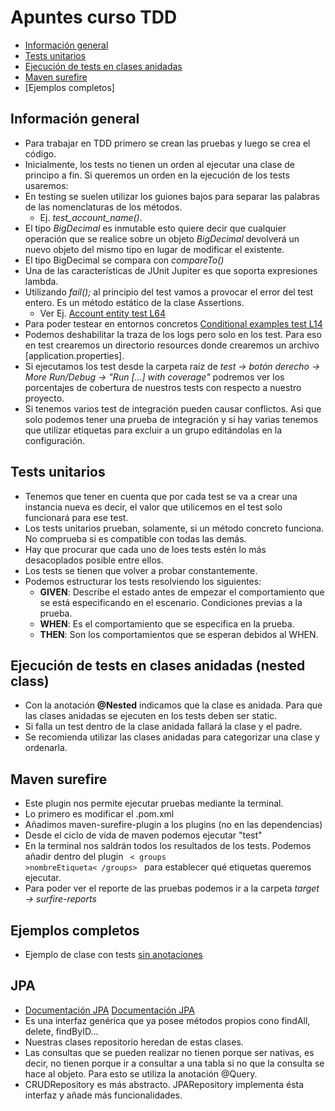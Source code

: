 # Apuntes curso TDD
- [Información general](#informacion-general)
- [Tests unitarios](#tests-unitarios)
- [Ejecución de tests en clases anidadas](#organización-de-tests-en-clases-anidadas-nested-class)
- [Maven surefire](#maven-surefire)
- [Ejemplos completos]


## Información general
- Para trabajar en TDD primero se crean las pruebas y luego se crea el código.
- Inicialmente, los tests no tienen un orden al ejecutar una clase de principo a fin. Si queremos un orden en la ejecución de los tests usaremos:
- En testing se suelen utilizar los guiones bajos para separar las palabras de las nomenclaturas de los métodos. 
  * Ej. *test_account_name()*.
- El tipo *BigDecimal* es inmutable esto quiere decir que cualquier operación que se realice sobre un objeto *BigDecimal* devolverá un nuevo objeto del mismo tipo en lugar de modificar el existente.
- El tipo BigDecimal se compara con *compareTo()*
- Una de las características de JUnit Jupiter es que soporta expresiones lambda.
- Utilizando *fail();* al principio del test vamos a provocar el error del test entero. Es un método estático de la clase Assertions.
   * Ver Ej. [Account entity test L64][account-entity-test-L64]
- Para poder testear en entornos concretos [Conditional examples test L14][conditional-examples-test-L14]
- Podemos deshabilitar la traza de los logs pero solo en los test. Para eso en test crearemos un directorio resources donde crearemos un archivo [application.properties].
- Si ejecutamos los test desde la carpeta raíz de *test -> botón derecho -> More Run/Debug -> "Run [...] with coverage"* podremos ver los porcentajes de cobertura de nuestros tests con respecto a nuestro proyecto.
- Si tenemos varios test de integración pueden causar conflictos. Asi que solo podemos tener una prueba de integración y si hay varias tenemos que utilizar etiquetas para excluir a un grupo editándolas en la configuración.

## Tests unitarios 
- Tenemos que tener en cuenta que por cada test se va a crear una instancia nueva es decir, el valor que utilicemos en el test solo funcionará para ese test.
- Los tests unitarios prueban, solamente, si un método concreto funciona. No comprueba si es compatible con todas las demás.
- Hay que procurar que cada uno de loes tests estén lo más desacoplados posible entre ellos.
- Los tests se tienen que volver a probar constantemente.
- Podemos estructurar los tests resolviendo los siguientes:
    * **GIVEN**: Describe el estado antes de empezar el comportamiento que se está especificando en el escenario. Condiciones previas a la prueba.
    * **WHEN**: Es el comportamiento que se especifica en la prueba.
    * **THEN**: Son los comportamientos que se esperan debidos al WHEN.

## Ejecución de tests en clases anidadas (nested class)
- Con la anotación **@Nested** indicamos que la clase es anidada. Para que las clases anidadas se ejecuten en los tests deben ser static.
- Si falla un test dentro de la clase anidada fallará la clase y el padre.
- Se recomienda utilizar las clases anidadas para categorizar una clase y ordenarla.

## Maven surefire
- Este plugin nos permite ejecutar pruebas mediante la terminal.
- Lo primero es modificar el .pom.xml
- Añadimos maven-surefire-plugin a los plugins (no en las dependencias)
- Desde el ciclo de vida de maven podemos ejecutar "test"
- En la terminal nos saldrán todos los resultados de los tests. Podemos añadir dentro del plugin <code> < groups >nombreEtiqueta< /groups> </code> para establecer qué etiquetas queremos ejecutar.
- Para poder ver el reporte de las pruebas podemos ir a la carpeta *target -> surfire-reports*

## Ejemplos completos
- Ejemplo de clase con tests [sin anotaciones][JUnit-mockito-project-test]

## JPA

- [Documentación JPA] [Documentación JPA]
- Es una interfaz genérica que ya posee métodos propios cono findAll, delete, findByID...
- Nuestras clases repositorio heredan de estas clases. 
- Las consultas que se pueden realizar no tienen porque ser nativas, es decir, no tienen porque ir a consultar a una tabla si no que la consulta se hace al objeto. Para esto se utiliza la anotación @Query.
- CRUDRepository es más abstracto. JPARepository implementa ésta interfaz y añade más funcionalidades.


[account-entity-test-L64]:https://github.com/irinacadu/TDD-Course/blob/133e856b7c03dbe2b2b287fe77216b839fe773c5/src/test/java/tddCourse/tdd/Entities/AccountTest.java#L64
[conditional-examples-test-L14]: https://github.com/irinacadu/TDD-Course/blob/0e0866d9bc86724c85402cef112c943bb3f1a505/src/test/java/JUnit/ConditionalTestsExamples/ConditionalTestsExamples.java#L14
[JUnit-mockito-project-test]:https://github.com/irinacadu/TDD-Course/blob/3d4384d4ee195f4c6b24c2fecc3db76d3f034023/src/test/java/JUnitMockitoProject/JUnitMockitoProjectTest.java#L20
[Documentación JPA]: https://spring.io/projects/spring-data


